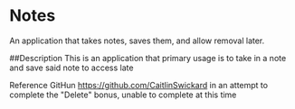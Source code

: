 # Notes
An application that takes notes, saves them, and allow removal later.


##Description
This is an application that primary usage is to take in a note and save said note to access late

Reference GitHun https://github.com/CaitlinSwickard in an attempt to complete the "Delete" bonus, unable to complete at this time
